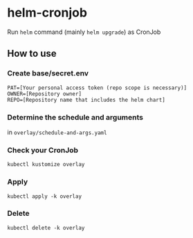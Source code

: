 # helm-cronjob

Run `helm` command (mainly `helm upgrade`) as CronJob

## How to use

### Create base/secret.env

```secret.env
PAT=[Your personal access token (repo scope is necessary)]
OWNER=[Repository owner]
REPO=[Repository name that includes the helm chart]
```

### Determine the schedule and arguments

in `overlay/schedule-and-args.yaml`

### Check your CronJob

```
kubectl kustomize overlay
```

### Apply

```
kubectl apply -k overlay
```

### Delete

```
kubectl delete -k overlay
```
